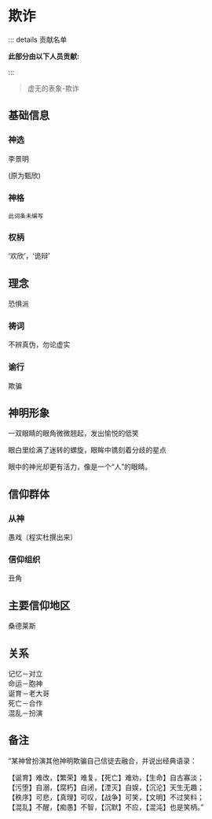 # 欺诈

::: details 贡献名单

**此部分由以下人员贡献:**
<MemberBlock :filterNames="teamMembers" />

<script setup>


const teamMembers = [
'几个孤独',
'翎洛',
'惜墨',
'未央',
];
</script>

:::

> 虚无的表象-欺诈

## 基础信息

### 神选 
李景明

(原为甄欣)
### 神格
`此词条未编写`
### 权柄
‘欢欣’，‘诡辩’

## 理念
恐惧派

### 祷词
不辨真伪，勿论虚实
### 谕行
欺骗

## 神明形象
一双眼睛的眼角微微翘起，发出愉悦的低笑

眼白里绘满了迷转的螺旋，眼眸中镌刻着分歧的星点

眼中的神光却更有活力，像是一个“人”的眼睛。


## 信仰群体 
### 从神
愚戏（程实杜撰出来）
### 信仰组织
丑角

## 主要信仰地区
桑德莱斯
## 关系
记忆－对立  
命运－胞神  
诞育－老大哥  
死亡－合作  
混乱－扮演  

## 备注

“某神曾扮演其他神明欺骗自己信徒去融合，并说出经典语录：

【诞育】难改，【繁荣】难复，【死亡】难劝，【生命】自古寡淡；  
【污堕】自溺，【腐朽】自闭，【湮灭】自娱，【沉沦】天生无趣；  
【秩序】可悲，【真理】可叹，【战争】可笑，【文明】不过笑料；  
【混乱】不醒，【痴愚】不智，【沉默】不应，【混沌】也是笑柄。”  
